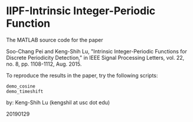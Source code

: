 # IIPF-Intrinsic Integer-Periodic Function

The MATLAB source code for the paper

Soo-Chang Pei and Keng-Shih Lu, "Intrinsic Integer-Periodic Functions for Discrete Periodicity Detection," in IEEE Signal Processing Letters, vol. 22, no. 8, pp. 1108-1112, Aug. 2015.


To reproduce the results in the paper, try the following scripts:

    demo_cosine
    demo_timeshift


by: Keng-Shih Lu (kengshil at usc dot edu)

20190129
